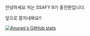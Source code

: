안녕하세요 저는 SSAFY 9기 홍진환입니다.

앞으로 잘지내봐요!!

[![Anurag's GitHub stats](https://github-readme-stats.vercel.app/api?username=anuraghazra)](https://github.com/anuraghazra/github-readme-stats)
